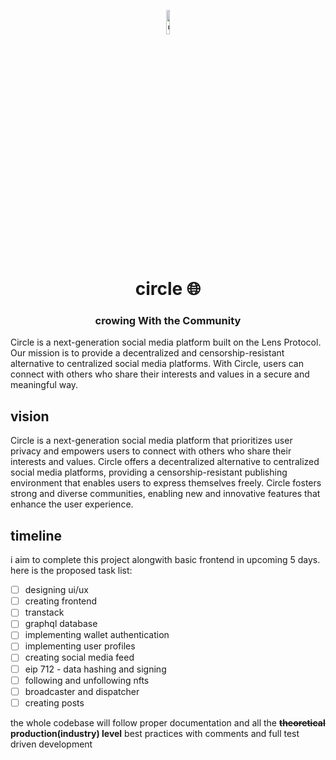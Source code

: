 <p align="center">
    <img src="/assets/logo.png" alt="circle-logo" width="10%" />
    <h1 align="center">circle 🌐</h1>
    <h3 align="center">crowing With the Community</h3>
</p>
Circle is a next-generation social media platform built on the Lens Protocol. Our mission is to provide a decentralized and censorship-resistant alternative to centralized social media platforms. With Circle, users can connect with others who share their interests and values in a secure and meaningful way.

## vision

Circle is a next-generation social media platform that prioritizes user privacy and empowers users to connect with others who share their interests and values.
Circle offers a decentralized alternative to centralized social media platforms, providing a censorship-resistant publishing environment that enables users to express themselves freely. Circle fosters strong and diverse communities, enabling new and innovative features that enhance the user experience.

## timeline

i aim to complete this project alongwith basic frontend in upcoming 5 days. here is the proposed task list:

- [ ] designing ui/ux
- [ ] creating frontend
- [ ] transtack
- [ ] graphql database
- [ ] implementing wallet authentication
- [ ] implementing user profiles
- [ ] creating social media feed
- [ ] eip 712 - data hashing and signing
- [ ] following and unfollowing nfts
- [ ] broadcaster and dispatcher
- [ ] creating posts

the whole codebase will follow proper documentation and all the **~~theoretical~~ production(industry) level** best practices with comments and full test driven development
